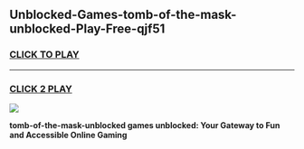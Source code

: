 
## Unblocked-Games-tomb-of-the-mask-unblocked-Play-Free-qjf51
<h3>
<a href="https://premium76.site?title=tomb-of-the-mask-unblocked&ref=23A">CLICK TO PLAY</a></h3>
<hr>

<h3>
<a href="https://premium76.site?title=tomb-of-the-mask-unblocked&ref=23A">CLICK 2 PLAY</a>
  
</h3>

<a href="https://premium76.site?title=tomb-of-the-mask-unblocked&ref=23A"><img src="https://clearcache.store/games.png"></a>


**tomb-of-the-mask-unblocked games unblocked: Your Gateway to Fun and Accessible Online Gaming**
